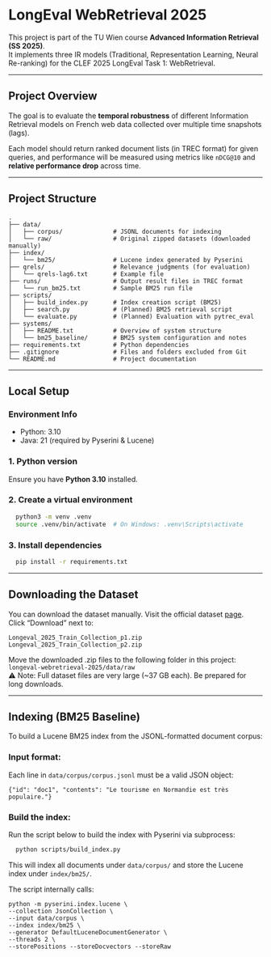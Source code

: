 # LongEval WebRetrieval 2025

This project is part of the TU Wien course **Advanced Information Retrieval (SS 2025)**.  
It implements three IR models (Traditional, Representation Learning, Neural Re-ranking) for the CLEF 2025 LongEval Task 1: WebRetrieval.

---

## Project Overview

The goal is to evaluate the **temporal robustness** of different Information Retrieval models on French web data collected over multiple time snapshots (lags).

Each model should return ranked document lists (in TREC format) for given queries, and performance will be measured using metrics like `nDCG@10` and **relative performance drop** across time.

---

## Project Structure

```plaintext
.
├── data/
│   ├── corpus/              # JSONL documents for indexing
│   └── raw/                 # Original zipped datasets (downloaded manually)
├── index/
│   └── bm25/                # Lucene index generated by Pyserini
├── qrels/                   # Relevance judgments (for evaluation)
│   └── qrels-lag6.txt       # Example file
├── runs/                    # Output result files in TREC format
│   └── run_bm25.txt         # Sample BM25 run file
├── scripts/
│   ├── build_index.py       # Index creation script (BM25)
│   ├── search.py            # (Planned) BM25 retrieval script
│   └── evaluate.py          # (Planned) Evaluation with pytrec_eval
├── systems/
│   ├── README.txt           # Overview of system structure
│   └── bm25_baseline/       # BM25 system configuration and notes
├── requirements.txt         # Python dependencies
├── .gitignore               # Files and folders excluded from Git
└── README.md                # Project documentation
```

----

## Local Setup
### Environment Info
- Python: 3.10
- Java: 21 (required by Pyserini & Lucene)


### 1. Python version

Ensure you have **Python 3.10** installed.

### 2. Create a virtual environment

```bash
  python3 -m venv .venv
  source .venv/bin/activate  # On Windows: .venv\Scripts\activate
```


### 3. Install dependencies
```bash
  pip install -r requirements.txt
```
----

## Downloading the Dataset

You can download the dataset manually. 
Visit the official dataset [page](https://researchdata.tuwien.ac.at/records/th5h0-g5f51?preview=1&token=eyJhbGciOiJIUzUxMiJ9.eyJpZCI6IjcwM2Y4MzQ0LTFlMDEtNDYxNy1iNDc4LTI5MmQ5MzYwNTU3NyIsImRhdGEiOnt9LCJyYW5kb20iOiI4NjYxMWFkODQzNDk2ZDk0NzllMDNlOWIyYWM1Zjc4NCJ9.YhnRV6WzWfQiuLQcGyTrA3gyI_5UBe9rtUAV6qKk5U7tqGEmD4NUdyfjGo2-U7tnBIlD7iTwUUDi0nw3GcXPmA).
<br>Click “Download” next to:

    Longeval_2025_Train_Collection_p1.zip
    Longeval_2025_Train_Collection_p2.zip


Move the downloaded .zip files to the following folder in this project: ```longeval-webretrieval-2025/data/raw```
<br>⚠️ Note: Full dataset files are very large (~37 GB each). Be prepared for long downloads.

----

## Indexing (BM25 Baseline)

To build a Lucene BM25 index from the JSONL-formatted document corpus:

### Input format:

Each line in ```data/corpus/corpus.jsonl``` must be a valid JSON object:

    {"id": "doc1", "contents": "Le tourisme en Normandie est très populaire."}

### Build the index:

Run the script below to build the index with Pyserini via subprocess:

```bash
  python scripts/build_index.py
```

This will index all documents under ```data/corpus/``` and store the Lucene index under ```index/bm25/```.

The script internally calls:

```
python -m pyserini.index.lucene \
--collection JsonCollection \
--input data/corpus \
--index index/bm25 \
--generator DefaultLuceneDocumentGenerator \
--threads 2 \
--storePositions --storeDocvectors --storeRaw
```